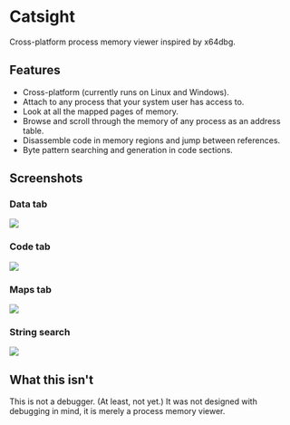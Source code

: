 # Catsight
Cross-platform process memory viewer inspired by x64dbg.

## Features
* Cross-platform (currently runs on Linux and Windows).
* Attach to any process that your system user has access to.
* Look at all the mapped pages of memory.
* Browse and scroll through the memory of any process as an address table.
* Disassemble code in memory regions and jump between references.
* Byte pattern searching and generation in code sections.

## Screenshots
### Data tab
![](https://missdev.nl/catsight4.png)

### Code tab
![](https://missdev.nl/catsight5.png)

### Maps tab
![](https://missdev.nl/catsight6.png)

### String search
![](https://missdev.nl/catsight7.png)

## What this isn't
This is not a debugger. (At least, not yet.) It was not designed with debugging in mind, it is merely a process memory viewer.

